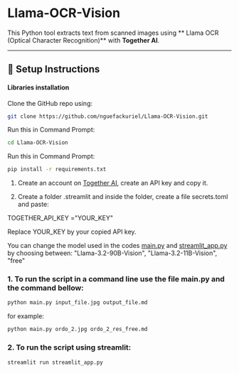# Llama-OCR-Vision



This Python tool extracts text from scanned images using ** Llama OCR (Optical Character Recognition)** with **Together AI**.


---

## 🔧 Setup Instructions


#### Libraries installation

Clone the GitHub repo using:

```bash
git clone https://github.com/nguefackuriel/Llama-OCR-Vision.git
```

Run this in Command Prompt:

```bash
cd Llama-OCR-Vision
```

Run this in Command Prompt:

```bash
pip install -r requirements.txt
```



1. Create an account on [Together AI](https://www.together.ai/), create an API key and copy it.

2. Create a folder .streamlit and inside the folder, create a file secrets.toml and paste:

TOGETHER_API_KEY ="YOUR_KEY"

Replace YOUR_KEY by your copied API key.

You can change the model used in the codes [main.py](https://github.com/nguefackuriel/Llama-OCR-Vision/main.py) and [streamlit_app.py](https://github.com/nguefackuriel/Llama-OCR-Vision/streamlit_app.py) by choosing between: "Llama-3.2-90B-Vision", "Llama-3.2-11B-Vision", "free" 



### 1. To run the script in a command line use the file main.py and the command bellow:


```bash
python main.py input_file.jpg output_file.md
```

for example:

```bash
python main.py ordo_2.jpg ordo_2_res_free.md
```

### 2. To run the script using streamlit:

```bash
streamlit run streamlit_app.py
```


